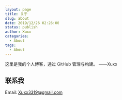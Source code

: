 ```yaml
---
layout: page
title: 关于
slug: about
date: 2019/12/26 02:26:00
status: publish
author: Xuxx
categories: 
  - About
tags: 
  - About
---
```


这里是我的个人博客，通过 GitHub 管理与构建。  ——Xuxx


## 联系我

Email: Xuxx3319@gmail.com
